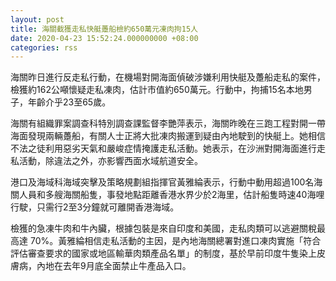 ```yaml
---
layout: post
title: 海關截獲走私快艇躉船檢約650萬元凍肉拘15人
date: 2020-04-23 15:52:24.000000000 +08:00
categories: rss
---
```


海關昨日進行反走私行動，在機場對開海面偵破涉嫌利用快艇及躉船走私的案件，檢獲約162公噸懷疑走私凍肉，估計市值約650萬元。行動中，拘捕15名本地男子，年齡介乎23至65歲。

海關有組織罪案調查科特別調查課監督李艷萍表示，海關昨晚在三跑工程對開一帶海面發現兩輛躉船，有關人士正將大批凍肉搬運到疑由內地駛到的快艇上。她相信不法之徒利用惡劣天氣和嚴峻症情掩護走私活動。她表示，在沙洲對開海面進行走私活動，除違法之外，亦影響西面水域航道安全。

港口及海域科海域突擊及策略規劃組指揮官黃雅綸表示，行動中動用超過100名海關人員和多艘海關船隻，事發地點距離香港水界少於2海里，估計船隻時速40海哩行駛，只需行2至3分鐘就可離開香港海域。

檢獲的急凍牛肉和牛內臟，根據包裝是來自印度和美國，走私肉類可以逃避關稅最高達 70%。黃雅綸相信走私活動的主因，是內地海關總署對進口凍肉實施「符合評估審查要求的國家或地區輸華肉類產品名單」的制度，基於早前印度牛隻染上皮膚病，內地在去年9月底全面禁止牛產品入口。
